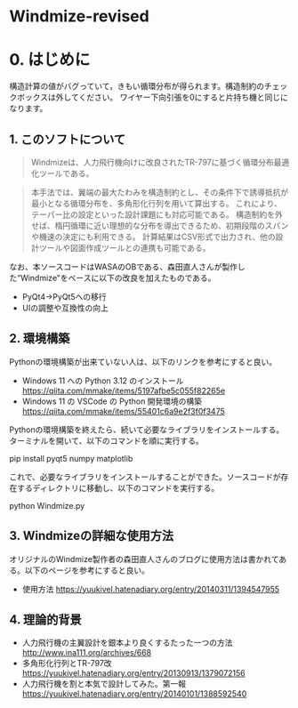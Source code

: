 # Windmize-revised
# 0. はじめに
構造計算の値がバグっていて，きもい循環分布が得られます。構造制約のチェックボックスは外してください。
ワイヤー下向引張を0にすると片持ち機と同じになります。
## 1. このソフトについて
> Windmizeは、人力飛行機向けに改良されたTR-797に基づく循環分布最適化ツールである。

> 本手法では、翼端の最大たわみを構造制約とし、その条件下で誘導抵抗が最小となる循環分布を、多角形化行列を用いて算出する。
> これにより、テーパー比の設定といった設計課題にも対応可能である。
> 構造制約を外せば、楕円循環に近い理想的な分布を導出できるため、初期段階のスパンや機速の決定にも利用できる。
> 計算結果はCSV形式で出力され、他の設計ツールや図面作成ツールとの連携も可能である。

なお、本ソースコードはWASAのOBである、森田直人さんが製作した“Windmize"をベースに以下の改良を加えたものである。
- PyQt4→PyQt5への移行
- UIの調整や互換性の向上
## 2. 環境構築
Pythonの環境構築が出来ていない人は、以下のリンクを参考にすると良い。
- Windows 11 への Python 3.12 のインストール
https://qiita.com/mmake/items/5197afbe5c055f82265e
- Windows 11 の VSCode の Python 開発環境の構築
https://qiita.com/mmake/items/55401c6a9e2f3f0f3475

Pythonの環境構築を終えたら、続いて必要なライブラリをインストールする。ターミナルを開いて、以下のコマンドを順に実行する。

pip install pyqt5 numpy matplotlib

これで、必要なライブラリをインストールすることができた。ソースコードが存在するディレクトリに移動し、以下のコマンドを実行する。

python Windmize.py
## 3. Windmizeの詳細な使用方法
オリジナルのWindmize製作者の森田直人さんのブログに使用方法は書かれてある。以下のページを参考にすると良い。
- 使用方法
https://yuukivel.hatenadiary.org/entry/20140311/1394547955

## 4. 理論的背景
- 人力飛行機の主翼設計を銀本より良くするたった一つの方法
http://www.ina111.org/archives/668
- 多角形化行列とTR-797改
https://yuukivel.hatenadiary.org/entry/20130913/1379072156
- 人力飛行機を割と本気で設計してみた。第一報
https://yuukivel.hatenadiary.org/entry/20140101/1388592540
